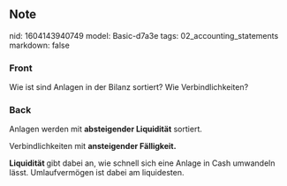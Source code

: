 ## Note
nid: 1604143940749
model: Basic-d7a3e
tags: 02_accounting_statements
markdown: false

### Front
<p>Wie ist sind Anlagen in der Bilanz sortiert? Wie Verbindlichkeiten?</p>

### Back
<p>Anlagen werden mit <b>absteigender Liquidität</b> sortiert.</p><p>Verbindlichkeiten mit <b>ansteigender Fälligkeit.</b></p><p><b>Liquidität </b>gibt dabei an, wie schnell sich eine Anlage in Cash umwandeln lässt. Umlaufvermögen ist dabei am liquidesten.</p>
